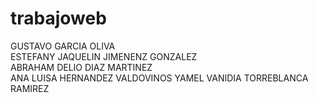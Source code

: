 # trabajoweb
GUSTAVO GARCIA OLIVA                      
ESTEFANY JAQUELIN JIMENENZ GONZALEZ                  
ABRAHAM DELIO DIAZ MARTINEZ                      
ANA LUISA HERNANDEZ VALDOVINOS
YAMEL VANIDIA TORREBLANCA RAMIREZ


